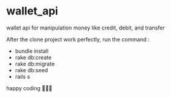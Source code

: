 # wallet_api
wallet api for manipulation money like credit, debit, and transfer

After the clone project work perfectly, run the command :
- bundle install
- rake db:create
- rake db:migrate
- rake db:seed
- rails s

happy coding 🎉🎉🎉
